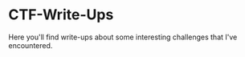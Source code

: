 # CTF-Write-Ups
Here you'll find write-ups about some interesting challenges that I've encountered.
